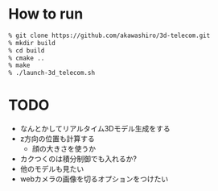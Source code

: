 # How to run
```bash
% git clone https://github.com/akawashiro/3d-telecom.git  
% mkdir build  
% cd build  
% cmake ..  
% make  
% ./launch-3d_telecom.sh  
```

# TODO
- なんとかしてリアルタイム3Dモデル生成をする
- z方向の位置も計算する  
    - 顔の大きさを使うか  
- カクつくのは積分制御でも入れるか?  
- 他のモデルも見たい  
- webカメラの画像を切るオプションをつけたい

